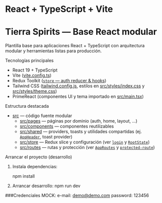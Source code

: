 # React + TypeScript + Vite

# Tierra Spirits — Base React modular

Plantilla base para aplicaciones React + TypeScript con arquitectura modular y herramientas listas para producción.

Tecnologías principales

- React 19 + TypeScript
- Vite ([vite.config.ts](vite.config.ts))
- Redux Toolkit ([`store` — auth reducer & hooks](src/store/auth-reducer.tsx))
- Tailwind CSS ([tailwind.config.js](tailwind.config.js), estilos en [src/styles/index.css](src/styles/index.css) y [src/styles/theme.css](src/styles/theme.css))
- PrimeReact (componentes UI y tema importado en [src/main.tsx](src/main.tsx))

Estructura destacada

- [src](src/) — código fuente modular
  - [src/pages](src/pages) — páginas por dominio (auth, home, layout, ...)
  - [src/components](src/components) — componentes reutilizables
  - [src/shared](src/shared) — providers, toasts y utilidades compartidas (ej. [`AppHeader`](src/shared/header-shared/header.tsx), toast provider)
  - [src/store](src/store) — Redux slice y configuración (ver [`login`](src/store/auth-silce.tsx) y [`RootState`](src/store/auth-reducer.tsx))
  - [src/routes](src/routes) — rutas y protección (ver [`AppRoutes`](src/routes/App-routes.tsx) y [`protected-route`](src/routes/protected-route.tsx))

Arrancar el proyecto (desarrollo)

1. Instala dependencias:

   npm install

2. Arrancar desarrollo:
   npm run dev

###Credenciales MOCK:
e-mail: demo@demo.com
password: 123456
